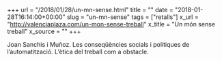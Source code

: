 +++
url = "/2018/01/28/un-mn-sense.html"
title = ""
date = "2018-01-28T16:14:00+00:00"
slug = "un-mn-sense"
tags = ["retalls"]
x_url = "http://valenciaplaza.com/un-mon-sense-treball"
x_title = "Un món sense treball"
x_source = ""
+++


Joan Sanchis i Muñoz. Les conseqüències socials i polítiques de l’automatització. L’ètica del treball com a obstacle.
